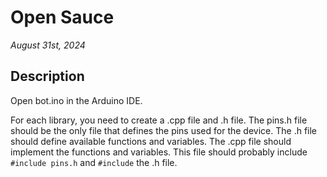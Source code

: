 # Open Sauce

*August 31st, 2024*

## Description

Open bot.ino in the Arduino IDE.

For each library, you need to create a .cpp file and .h file.
The pins.h file should be the only file that defines the pins used for the device.
The .h file should define available functions and variables.
The .cpp file should implement the functions and variables. This file should probably include `#include pins.h` and `#include` the .h file.
